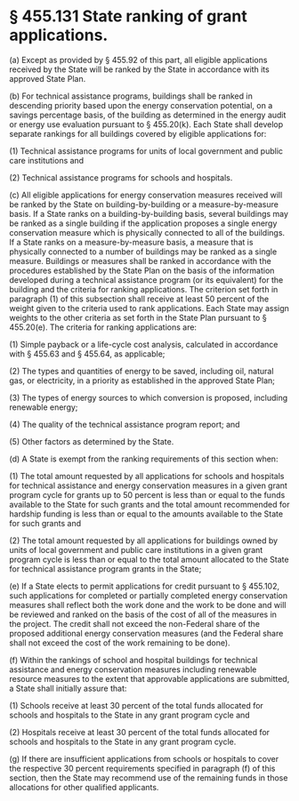 # § 455.131   State ranking of grant applications.

(a) Except as provided by § 455.92 of this part, all eligible applications received by the State will be ranked by the State in accordance with its approved State Plan. 


(b) For technical assistance programs, buildings shall be ranked in descending priority based upon the energy conservation potential, on a savings percentage basis, of the building as determined in the energy audit or energy use evaluation pursuant to § 455.20(k). Each State shall develop separate rankings for all buildings covered by eligible applications for: 


(1) Technical assistance programs for units of local government and public care institutions and 


(2) Technical assistance programs for schools and hospitals. 


(c) All eligible applications for energy conservation measures received will be ranked by the State on building-by-building or a measure-by-measure basis. If a State ranks on a building-by-building basis, several buildings may be ranked as a single building if the application proposes a single energy conservation measure which is physically connected to all of the buildings. If a State ranks on a measure-by-measure basis, a measure that is physically connected to a number of buildings may be ranked as a single measure. Buildings or measures shall be ranked in accordance with the procedures established by the State Plan on the basis of the information developed during a technical assistance program (or its equivalent) for the building and the criteria for ranking applications. The criterion set forth in paragraph (1) of this subsection shall receive at least 50 percent of the weight given to the criteria used to rank applications. Each State may assign weights to the other criteria as set forth in the State Plan pursuant to § 455.20(e). The criteria for ranking applications are: 


(1) Simple payback or a life-cycle cost analysis, calculated in accordance with § 455.63 and § 455.64, as applicable; 


(2) The types and quantities of energy to be saved, including oil, natural gas, or electricity, in a priority as established in the approved State Plan; 


(3) The types of energy sources to which conversion is proposed, including renewable energy; 


(4) The quality of the technical assistance program report; and 


(5) Other factors as determined by the State. 


(d) A State is exempt from the ranking requirements of this section when: 


(1) The total amount requested by all applications for schools and hospitals for technical assistance and energy conservation measures in a given grant program cycle for grants up to 50 percent is less than or equal to the funds available to the State for such grants and the total amount recommended for hardship funding is less than or equal to the amounts available to the State for such grants and 


(2) The total amount requested by all applications for buildings owned by units of local government and public care institutions in a given grant program cycle is less than or equal to the total amount allocated to the State for technical assistance program grants in the State; 


(e) If a State elects to permit applications for credit pursuant to § 455.102, such applications for completed or partially completed energy conservation measures shall reflect both the work done and the work to be done and will be reviewed and ranked on the basis of the cost of all of the measures in the project. The credit shall not exceed the non-Federal share of the proposed additional energy conservation measures (and the Federal share shall not exceed the cost of the work remaining to be done). 


(f) Within the rankings of school and hospital buildings for technical assistance and energy conservation measures including renewable resource measures to the extent that approvable applications are submitted, a State shall initially assure that: 


(1) Schools receive at least 30 percent of the total funds allocated for schools and hospitals to the State in any grant program cycle and 


(2) Hospitals receive at least 30 percent of the total funds allocated for schools and hospitals to the State in any grant program cycle. 


(g) If there are insufficient applications from schools or hospitals to cover the respective 30 percent requirements specified in paragraph (f) of this section, then the State may recommend use of the remaining funds in those allocations for other qualified applicants. 




